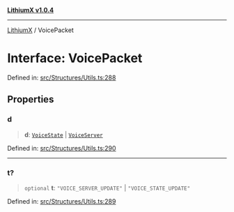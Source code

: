 [**LithiumX v1.0.4**](../README.md)

***

[LithiumX](../globals.md) / VoicePacket

# Interface: VoicePacket

Defined in: [src/Structures/Utils.ts:288](https://github.com/anantix-network/LithiumX/blob/1ee801f60507a40b0e1da1b728c5a61e34ba8699/src/Structures/Utils.ts#L288)

## Properties

### d

> **d**: [`VoiceState`](VoiceState.md) \| [`VoiceServer`](VoiceServer.md)

Defined in: [src/Structures/Utils.ts:290](https://github.com/anantix-network/LithiumX/blob/1ee801f60507a40b0e1da1b728c5a61e34ba8699/src/Structures/Utils.ts#L290)

***

### t?

> `optional` **t**: `"VOICE_SERVER_UPDATE"` \| `"VOICE_STATE_UPDATE"`

Defined in: [src/Structures/Utils.ts:289](https://github.com/anantix-network/LithiumX/blob/1ee801f60507a40b0e1da1b728c5a61e34ba8699/src/Structures/Utils.ts#L289)
